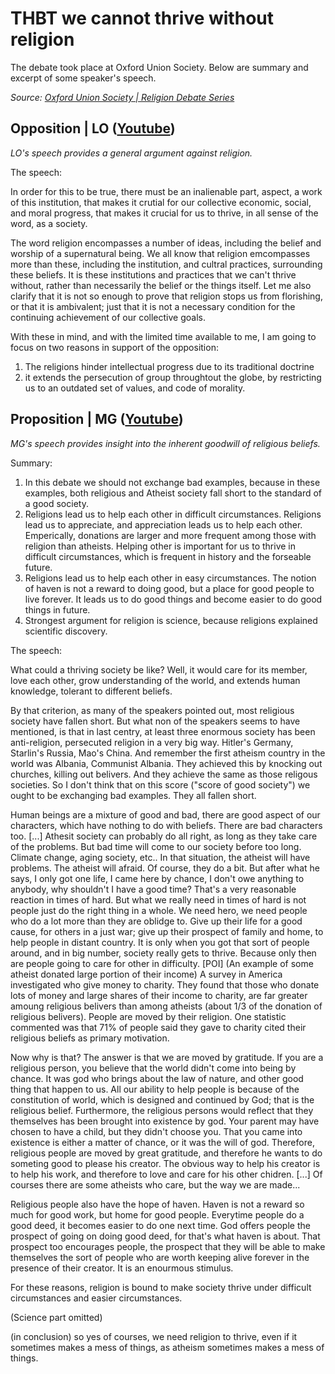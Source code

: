 # THBT we cannot thrive without religion 

The debate took place at Oxford Union Society. Below are summary and excerpt of some speaker's speech. 

_Source: [Oxford Union Society | Religion Debate Series](https://www.youtube.com/watch?v=iyaZIygi5xc)_

## Opposition | LO ([Youtube](https://www.youtube.com/watch?v=pgLMkJGvmso))

_LO's speech provides a general argument against religion._

The speech:

In order for this to be true, there must be an inalienable part, aspect, a work of this institution, that makes it crutial for our collective economic, social, and moral progress, that makes it crucial for us to thrive, in all sense of the word, as a society.

The word religion encompasses a number of ideas, including the belief and worship of a supernatural being. We all know that religion emcompasses more than these, including the institution, and cultral practices, surrounding these beliefs. It is these institutions and practices that we can't thrive without, rather than necessarily the belief or the things itself. Let me also clarify that it is not so enough to prove that religion stops us from florishing, or that it is ambivalent; just that it is not a necessary condition for the continuing achievement of our collective goals. 

With these in mind, and with the limited time available to me, I am going to focus on two reasons in support of the opposition:

1. The religions hinder intellectual progress due to its traditional doctrine
2. it extends the persecution of group throughtout the globe, by restricting us to an outdated set of values, and code of morality.

## Proposition | MG ([Youtube](https://www.youtube.com/watch?v=DldKPf5QBn4))

_MG's speech provides insight into the inherent goodwill of religious beliefs._

Summary:

1. In this debate we should not exchange bad examples, because in these examples, both religious and Atheist society fall short to the standard of a good society.
2. Religions lead us to help each other in difficult circumstances. Religions lead us to appreciate, and appreciation leads us to help each other. Emperically, donations are larger and more frequent among those with religion than atheists. Helping other is important for us to thrive in difficult circumstances, which is frequent in history and the forseable future.
3. Religions lead us to help each other in easy circumstances. The notion of haven is not a reward to doing good, but a place for good people to live forever. It leads us to do good things and become easier to do good things in future.
4. Strongest argument for religion is science, because religions explained scientific discovery.

The speech:

What could a thriving society be like? Well, it would care for its member, love each other, grow understanding of the world, and extends human knowledge, tolerant to different beliefs. 

By that criterion, as many of the speakers pointed out, most religious society have fallen short. But what non of the speakers seems to have mentioned, is that in last centry, at least three enormous society has been anti-religion, persecuted religion in a very big way. Hitler's Germany, Starlin's Russia, Mao's China. And remember the first atheism country in the world was Albania, Communist Albania. They achieved this by knocking out churches, killing out belivers. And they achieve the same as those religous societies. So I don't think that on this score ("score of good society") we ought to be exchanging bad examples. They all fallen short.

Human beings are a mixture of good and bad, there are good aspect of our characters, which have nothing to do with beliefs. There are bad characters too. [...] Athesit society can probably do all right, as long as they take care of the problems. But bad time will come to our society before too long. Climate change, aging society, etc.. In that situation, the atheist will have problems. The atheist will afraid. Of course, they do a bit. But after what he says, I only got one life, I came here by chance, I don't owe anything to anybody, why shouldn't I have a good time? That's a very reasonable reaction in times of hard. But what we really need in times of hard is not people just do the right thing in a whole. We need hero, we need people who do a lot more than they are oblidge to. Give up their life for a good cause, for others in a just war; give up their prospect of family and home, to help people in distant country. It is only when you got that sort of people around, and in big number, society really gets to thrive. Because only then are people going to care for other in difficulty. \[POI\] (An example of some atheist donated large portion of their income) A survey in America investigated who give money to charity. They found that those who donate lots of money and large shares of their income to charity, are far greater amoung religious belivers than among atheists (about 1/3 of the donation of religious belivers). People are moved by their religion. One statistic commented was that 71% of people said they gave to charity cited their religious beliefs as primary motivation. 

Now why is that? The answer is that we are moved by gratitude. If you are a religious person, you believe that the world didn't come into being by chance. It was god who brings about the law of nature, and other good thing that happen to us. All our ability to help people is because of the constitution of world, which is designed and continued by God; that is the religious belief. Furthermore, the religious persons would reflect that they themselves has been brought into existence by god. Your parent may have chosen to have a child, but they didn't choose you. That you came into existence is either a matter of chance, or it was the will of god. Therefore, religious people are moved by great gratitude, and therefore he wants to do someting good to please his creator. The obvious way to help his creator is to help his work, and therefore to love and care for his other chidren. [...] Of courses there are some atheists who care, but the way we are made...

Religious people also have the hope of haven. Haven is not a reward so much for good work, but home for good people. Everytime people do a good deed, it becomes easier to do one next time. God offers people the prospect of going on doing good deed, for that's what haven is about. That prospect too encourages people, the prospect that they will be able to make themselves the sort of people who are worth keeping alive forever in the presence of their creator. It is an enourmous stimulus. 

For these reasons, religion is bound to make society thrive under difficult circumstances and easier circumstances. 

(Science part omitted)

(in conclusion) so yes of courses, we need religion to thrive, even if it sometimes makes a mess of things, as atheism sometimes makes a mess of things. 

